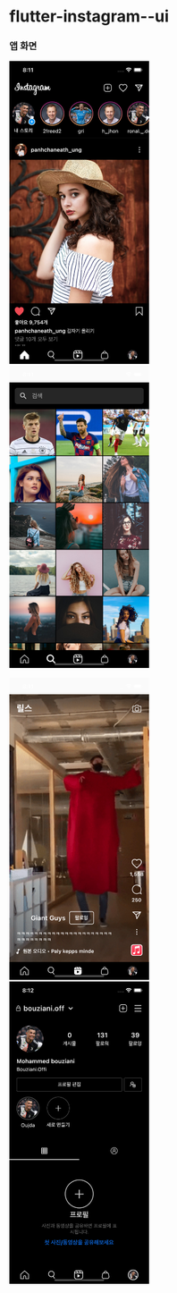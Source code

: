 # flutter-instagram--ui


### 앱 화면

<div>
<img width="250" src="./assets/1.png">&nbsp
<img width="250" src="./assets/2.png">
<p><p>
<img width="250" src="./assets/3.png">&nbsp
<img width="250" src="./assets/4.png">
</div>
